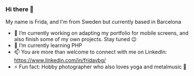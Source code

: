 ### Hi there 👋

My name is Frida, and I'm from Sweden but currently based in Barcelona

- 🔭 I’m currently working on adapting my portfolio for mobile screens, and also finish some of my own projects. Stay tuned 😉
- 🌱 I’m currently learning PHP
- 📫 You are more than welcome to connect with me on LinkedIn: https://www.linkedin.com/in/fridavbg/
- ⚡ Fun fact: Hobby photographer who also loves yoga and metalmusic :metal:

